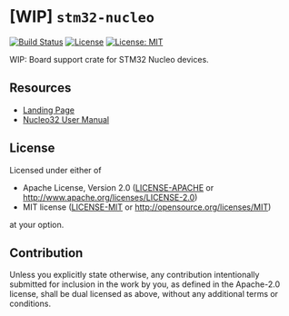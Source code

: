 # [WIP] `stm32-nucleo`
[![Build Status](https://travis-ci.com/mvertescher/stm32-nucleo.svg?branch=master)](https://travis-ci.com/mvertescher/stm32-nucleo)
[![License](https://img.shields.io/badge/License-Apache%202.0-blue.svg)](https://opensource.org/licenses/Apache-2.0)
[![License: MIT](https://img.shields.io/badge/License-MIT-yellow.svg)](https://opensource.org/licenses/MIT)

WIP: Board support crate for STM32 Nucleo devices.

## Resources

- [Landing Page](https://www.st.com/en/evaluation-tools/stm32-mcu-nucleo.html?querycriteria=productId=LN1847)
- [Nucleo32 User Manual](https://www.st.com/resource/en/user_manual/dm00231744.pdf)

## License

Licensed under either of

 * Apache License, Version 2.0
   ([LICENSE-APACHE](LICENSE-APACHE) or http://www.apache.org/licenses/LICENSE-2.0)
 * MIT license
   ([LICENSE-MIT](LICENSE-MIT) or http://opensource.org/licenses/MIT)

at your option.

## Contribution

Unless you explicitly state otherwise, any contribution intentionally submitted
for inclusion in the work by you, as defined in the Apache-2.0 license, shall be
dual licensed as above, without any additional terms or conditions.
